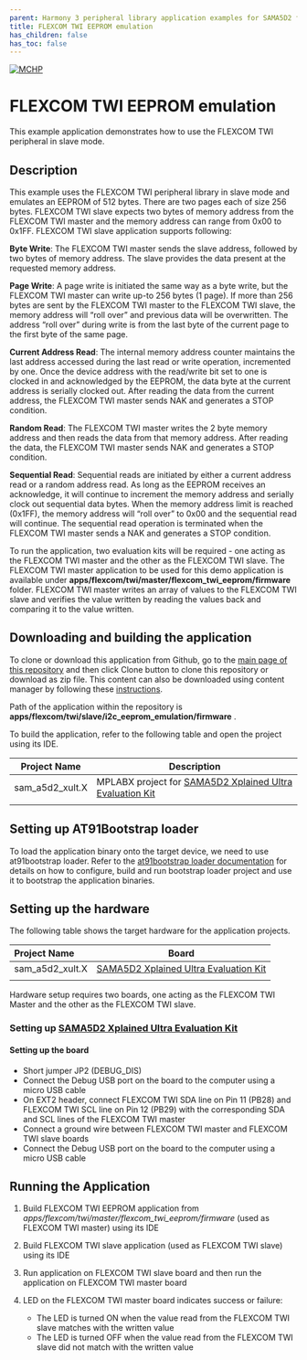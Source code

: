```yaml
---
parent: Harmony 3 peripheral library application examples for SAMA5D2 family
title: FLEXCOM TWI EEPROM emulation
has_children: false
has_toc: false
---
```


[![MCHP](https://www.microchip.com/ResourcePackages/Microchip/assets/dist/images/logo.png)](https://www.microchip.com)

# FLEXCOM TWI EEPROM emulation

This example application demonstrates how to use the FLEXCOM TWI peripheral in slave mode.

## Description

This example uses the FLEXCOM TWI peripheral library in slave mode and emulates an EEPROM of 512 bytes. There are two pages each of size 256 bytes. FLEXCOM TWI slave expects two bytes of memory address from the FLEXCOM TWI master and the memory address can range from 0x00 to 0x1FF.
FLEXCOM TWI slave application supports following:

**Byte Write**: The FLEXCOM TWI master sends the slave address, followed by two bytes of memory address. The slave provides the data present at the requested memory address.

**Page Write**: A page write is initiated the same way as a byte write, but the FLEXCOM TWI master can write up-to 256 bytes (1 page). If more than 256 bytes are sent by the FLEXCOM TWI master to the FLEXCOM TWI slave, the memory address will “roll over” and previous data will be overwritten. The address “roll over” during write is from the last byte of the current page to the first byte of the same page.

**Current Address Read**: The internal memory address counter maintains the last address accessed during the last read or write operation, incremented by one. Once the device address with the read/write bit set to one is clocked in and acknowledged by the EEPROM, the data byte at the current address is serially clocked out. After reading the data from the current address, the FLEXCOM TWI master sends NAK and generates a STOP condition.

**Random Read**: The FLEXCOM TWI master writes the 2 byte memory address and then reads the data from that memory address. After reading the data, the FLEXCOM TWI master sends NAK and generates a STOP condition.

**Sequential Read**: Sequential reads are initiated by either a current address read or a random address read. As long as the EEPROM receives an acknowledge, it will continue to increment the memory address and serially clock out sequential data bytes. When the memory address limit is reached (0x1FF), the memory address will “roll over” to 0x00 and the sequential read will continue. The sequential read operation is terminated when the FLEXCOM TWI master sends a NAK and generates a STOP condition.

To run the application, two evaluation kits will be required - one acting as the FLEXCOM TWI master and the other as the FLEXCOM TWI slave. The FLEXCOM TWI master application to be used for this demo application is available under **apps/flexcom/twi/master/flexcom_twi_eeprom/firmware** folder. FLEXCOM TWI master writes an array of values to the FLEXCOM TWI slave and verifies the value written by reading the values back and comparing it to the value written.

## Downloading and building the application

To clone or download this application from Github, go to the [main page of this repository](https://github.com/Microchip-MPLAB-Harmony/csp_apps_sam_a5d2) and then click Clone button to clone this repository or download as zip file.
This content can also be downloaded using content manager by following these [instructions](https://github.com/Microchip-MPLAB-Harmony/contentmanager/wiki).

Path of the application within the repository is **apps/flexcom/twi/slave/i2c_eeprom_emulation/firmware** .

To build the application, refer to the following table and open the project using its IDE.

| Project Name      | Description                                    |
| ----------------- | ---------------------------------------------- |
| sam_a5d2_xult.X | MPLABX project for [SAMA5D2 Xplained Ultra Evaluation Kit](https://www.microchip.com/DevelopmentTools/ProductDetails/ATSAMA5D2C-XULT) |
|||

## Setting up AT91Bootstrap loader

To load the application binary onto the target device, we need to use at91bootstrap loader. Refer to the [at91bootstrap loader documentation](../../../docs/readme_bootstrap.md) for details on how to configure, build and run bootstrap loader project and use it to bootstrap the application binaries.

## Setting up the hardware

The following table shows the target hardware for the application projects.

| Project Name| Board|
|:---------|:---------:|
| sam_a5d2_xult.X | [SAMA5D2 Xplained Ultra Evaluation Kit](https://www.microchip.com/DevelopmentTools/ProductDetails/ATSAMA5D2C-XULT) |
|||

Hardware setup requires two boards, one acting as the FLEXCOM TWI Master and the other as the FLEXCOM TWI slave.

### Setting up [SAMA5D2 Xplained Ultra Evaluation Kit](https://www.microchip.com/DevelopmentTools/ProductDetails/ATSAMA5D2C-XULT)

#### Setting up the board

- Short jumper JP2 (DEBUG_DIS)
- Connect the Debug USB port on the board to the computer using a micro USB cable
- On EXT2 header, connect FLEXCOM TWI SDA line on Pin 11 (PB28) and FLEXCOM TWI SCL line on Pin 12 (PB29) with the corresponding SDA and SCL lines of the FLEXCOM TWI master
- Connect a ground wire between FLEXCOM TWI master and FLEXCOM TWI slave boards
- Connect the Debug USB port on the board to the computer using a micro USB cable

## Running the Application

1. Build FLEXCOM TWI EEPROM application from *apps/flexcom/twi/master/flexcom_twi_eeprom/firmware* (used as FLEXCOM TWI master) using its IDE
2. Build FLEXCOM TWI slave application (used as FLEXCOM TWI slave) using its IDE
3. Run application on FLEXCOM TWI slave board and then run the application on FLEXCOM TWI master board
4. LED on the FLEXCOM TWI master board indicates success or failure:

    - The LED is turned ON when the value read from the FLEXCOM TWI slave matches with the written value
    - The LED is turned OFF when the value read from the FLEXCOM TWI slave did not match with the written value
